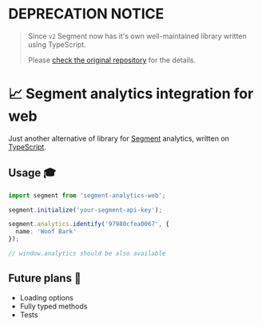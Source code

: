 # DEPRECATION NOTICE

> Since `v2` Segment now has it's own well-maintained library written using TypeScript.
> 
> Please [check the original repository](https://github.com/segmentio/analytics-next/tree/master/packages/browser) for the details.


# 📈 Segment analytics integration for web

Just another alternative of library for [Segment](https://segment.com/) analytics, written on [TypeScript](https://www.typescriptlang.org/index.html).

## Usage 🎓

```ts
import segment from 'segment-analytics-web';

segment.initialize('your-segment-api-key');

segment.analytics.identify('97980cfea0067', {
  name: 'Woof Bark'
});

// window.analytics should be also available
```

## Future plans 🧐

* Loading options
* Fully typed methods
* Tests
